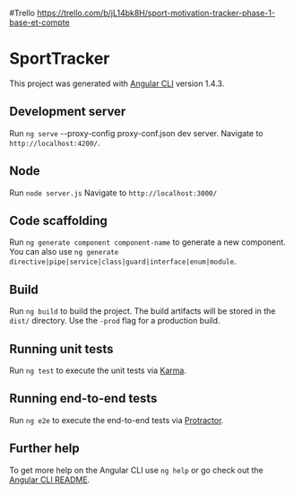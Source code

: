 #Trello
https://trello.com/b/jL14bk8H/sport-motivation-tracker-phase-1-base-et-compte

# SportTracker

This project was generated with [Angular CLI](https://github.com/angular/angular-cli) version 1.4.3.

## Development server

Run `ng serve` --proxy-config proxy-conf.json dev server. Navigate to `http://localhost:4200/`.

## Node

Run `node server.js` Navigate to `http://localhost:3000/`

## Code scaffolding

Run `ng generate component component-name` to generate a new component. You can also use `ng generate directive|pipe|service|class|guard|interface|enum|module`.

## Build

Run `ng build` to build the project. The build artifacts will be stored in the `dist/` directory. Use the `-prod` flag for a production build.

## Running unit tests

Run `ng test` to execute the unit tests via [Karma](https://karma-runner.github.io).

## Running end-to-end tests

Run `ng e2e` to execute the end-to-end tests via [Protractor](http://www.protractortest.org/).

## Further help

To get more help on the Angular CLI use `ng help` or go check out the [Angular CLI README](https://github.com/angular/angular-cli/blob/master/README.md).
